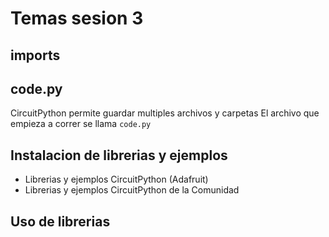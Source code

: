 # Temas sesion 3
## imports
## code.py
CircuitPython permite guardar multiples archivos y carpetas
El archivo que empieza a correr se llama `code.py`
## Instalacion de librerias y ejemplos
* Librerias y ejemplos CircuitPython (Adafruit)
* Librerias y ejemplos CircuitPython de la Comunidad
## Uso de librerias
